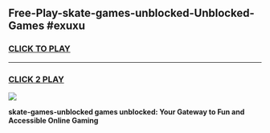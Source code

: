 
## Free-Play-skate-games-unblocked-Unblocked-Games #exuxu
<h3>
<a href="https://news.freeplayer.one?title=skate-games-unblocked&ref=8M">CLICK TO PLAY</a></h3>
<hr>

<h3>
<a href="https://news.freeplayer.one?title=skate-games-unblocked&ref=8M">CLICK 2 PLAY</a>
  
</h3>

<a href="https://news.freeplayer.one?title=skate-games-unblocked&ref=8M"><img src="https://clearcache.store/games.png"></a>


**skate-games-unblocked games unblocked: Your Gateway to Fun and Accessible Online Gaming**

